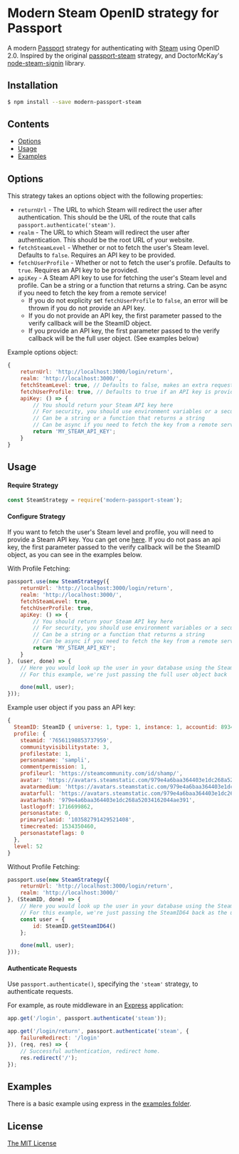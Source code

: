 # Modern Steam OpenID strategy for Passport

A modern [Passport](https://github.com/jaredhanson/passport) strategy for authenticating
with [Steam](http://steamcommunity.com/) using OpenID 2.0. Inspired by the original [passport-steam](https://github.com/liamcurry/passport-steam/) strategy, and DoctorMcKay's [node-steam-signin](https://github.com/DoctorMcKay/node-steam-signin) library.

## Installation

```bash
$ npm install --save modern-passport-steam
```

## Contents

- [Options](#options)
- [Usage](#usage)
- [Examples](#examples)

## Options

This strategy takes an options object with the following properties:

- `returnUrl` - The URL to which Steam will redirect the user after authentication. This should be the URL of the route that calls `passport.authenticate('steam')`.
- `realm` - The URL to which Steam will redirect the user after authentication. This should be the root URL of your website.
- `fetchSteamLevel` - Whether or not to fetch the user's Steam level. Defaults to `false`. Requires an API key to be provided.
- `fetchUserProfile` - Whether or not to fetch the user's profile. Defaults to `true`. Requires an API key to be provided.
- `apiKey` - A Steam API key to use for fetching the user's Steam level and profile. Can be a string or a function that returns a string. Can be async if you need to fetch the key from a remote service!
	- If you do not explicity set `fetchUserProfile` to `false`, an error will be thrown if you do not provide an API key.
	- If you do not provide an API key, the first parameter passed to the verify callback will be the SteamID object.
	- If you provide an API key, the first parameter passed to the verify callback will be the full user object. (See examples below)

Example options object:
```js
{
	returnUrl: 'http://localhost:3000/login/return',
	realm: 'http://localhost:3000/',
	fetchSteamLevel: true, // Defaults to false, makes an extra request to fetch the user's Steam level
	fetchUserProfile: true, // Defaults to true if an API key is provided
	apiKey: () => {
		// You should return your Steam API key here
		// For security, you should use environment variables or a secure key management service
		// Can be a string or a function that returns a string
		// Can be async if you need to fetch the key from a remote service!
		return 'MY_STEAM_API_KEY';
	}
}
```

## Usage

#### Require Strategy

```js
const SteamStrategy = require('modern-passport-steam');
```

#### Configure Strategy

If you want to fetch the user's Steam level and profile, you will need to provide a Steam API key. You can get one [here](https://steamcommunity.com/dev/apikey).
If you do not pass an api key, the first parameter passed to the verify callback will be the SteamID object, as you can see in the examples below.

With Profile Fetching:
```js
passport.use(new SteamStrategy({
	returnUrl: 'http://localhost:3000/login/return',
	realm: 'http://localhost:3000/',
	fetchSteamLevel: true,
	fetchUserProfile: true,
	apiKey: () => {
		// You should return your Steam API key here
		// For security, you should use environment variables or a secure key management service
		// Can be a string or a function that returns a string
		// Can be async if you need to fetch the key from a remote service!
		return 'MY_STEAM_API_KEY';
	}
}, (user, done) => {
	// Here you would look up the user in your database using the SteamID
	// For this example, we're just passing the full user object back

	done(null, user);
}));
```

Example user object if you pass an API key:
```js
{
  SteamID: SteamID { universe: 1, type: 1, instance: 1, accountid: 893472231 },
  profile: {
    steamid: '76561198853737959',
    communityvisibilitystate: 3,
    profilestate: 1,
    personaname: 'sampli',
    commentpermission: 1,
    profileurl: 'https://steamcommunity.com/id/shamp/',
    avatar: 'https://avatars.steamstatic.com/979e4a6baa364403e1dc268a52034162044ae391.jpg',
    avatarmedium: 'https://avatars.steamstatic.com/979e4a6baa364403e1dc268a52034162044ae391_medium.jpg',
    avatarfull: 'https://avatars.steamstatic.com/979e4a6baa364403e1dc268a52034162044ae391_full.jpg',
    avatarhash: '979e4a6baa364403e1dc268a52034162044ae391',
    lastlogoff: 1716699862,
    personastate: 0,
    primaryclanid: '103582791429521408',
    timecreated: 1534350460,
    personastateflags: 0
  },
  level: 52
}
```

Without Profile Fetching:
```js
passport.use(new SteamStrategy({
	returnUrl: 'http://localhost:3000/login/return',
	realm: 'http://localhost:3000/'
}, (SteamID, done) => {
	// Here you would look up the user in your database using the SteamID
	// For this example, we're just passing the SteamID64 back as the user id
	const user = {
		id: SteamID.getSteamID64()
	};

	done(null, user);
}));
```

#### Authenticate Requests

Use `passport.authenticate()`, specifying the `'steam'` strategy, to authenticate requests.

For example, as route middleware in an [Express](http://expressjs.com/) application:

```js
app.get('/login', passport.authenticate('steam'));

app.get('/login/return', passport.authenticate('steam', {
	failureRedirect: '/login'
}), (req, res) => {
	// Successful authentication, redirect home.
	res.redirect('/');
});
```

## Examples

There is a basic example using express in the [examples folder](https://github.com/easton36/modern-steam-passport/tree/master/examples/express).

## License

[The MIT License](https://github.com/easton36/modern-steam-passport/blob/master/LICENSE)
